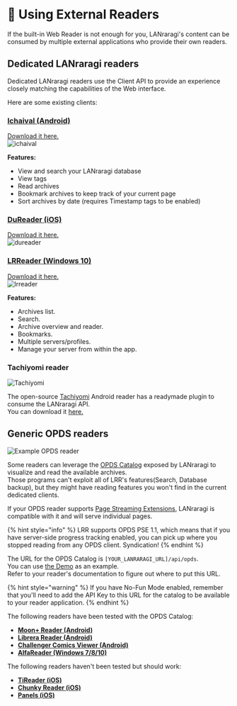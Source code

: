 # 📱 Using External Readers

If the built-in Web Reader is not enough for you, LANraragi's content can be consumed by multiple external applications who provide their own readers.

## Dedicated LANraragi readers

Dedicated LANraragi readers use the Client API to provide an experience closely matching the capabilities of the Web interface.

Here are some existing clients:

### [Ichaival (Android)](https://github.com/Utazukin/Ichaival)

[Download it here.](https://github.com/Utazukin/Ichaival)\
![ichaival](<../.screenshots/ichaival.png>)

**Features:**

* View and search your LANraragi database
* View tags
* Read archives
* Bookmark archives to keep track of your current page
* Sort archives by date (requires Timestamp tags to be enabled)

### [DuReader (iOS)](https://github.com/Doraemoe/DuReader)

[Download it here.](https://github.com/Doraemoe/DuReader)\
![dureader](../.screenshots/dureader.jpg)

### [LRReader (Windows 10)](https://github.com/Guerra24/LRReader)

[Download it here.](https://github.com/Guerra24/LRReader)\
![lrreader](<https://s3.guerra24.net/projects/lrr/screenshots/01.png>)

**Features:**

* Archives list.
* Search.
* Archive overview and reader.
* Bookmarks.
* Multiple servers/profiles.
* Manage your server from within the app.

### Tachiyomi reader

![Tachiyomi](<../.screenshots/tachiyomi.jpg>)

The open-source [Tachiyomi](https://tachiyomi.org) Android reader has a readymade plugin to consume the LANraragi API.  
You can download it [here.](https://github.com/inorichi/tachiyomi-extensions/blob/repo/apk/tachiyomi-all.lanraragi-v1.2.1.apk)

## Generic OPDS readers

![Example OPDS reader](<../.screenshots/opds.jpg>)

Some readers can leverage the [OPDS Catalog](https://opds.io) exposed by LANraragi to visualize and read the available archives.  
Those programs can't exploit all of LRR's features(Search, Database backup), but they might have reading features you won't find in the current dedicated clients.  

If your OPDS reader supports [Page Streaming Extensions](https://anansi-project.github.io/docs/opds-pse/intro), LANraragi is compatible with it and will serve individual pages.  

{% hint style="info" %}
LRR supports OPDS PSE 1.1, which means that if you have server-side progress tracking enabled, you can pick up where you stopped reading from any OPDS client. Syndication!
{% endhint %}

The URL for the OPDS Catalog is `[YOUR_LANRARAGI_URL]/api/opds`.  
You can use [the Demo](https://lrr.tvc-16.science/api/opds) as an example.  
Refer to your reader's documentation to figure out where to put this URL.

{% hint style="warning" %}
If you have No-Fun Mode enabled, remember that you'll need to add the API Key to this URL for the catalog to be available to your reader application.
{% endhint %}

The following readers have been tested with the OPDS Catalog:

* [**Moon+ Reader (Android)**](https://play.google.com/store/apps/details?id=com.flyersoft.moonreader)
* [**Librera Reader (Android)**](https://librera.mobi)
* [**Challenger Comics Viewer (Android)**](https://play.google.com/store/apps/details?id=org.kill.geek.bdviewer)
* [**AlfaReader (Windows 7/8/10)**](https://www.alfareader.org)

The following readers haven't been tested but should work:

* [**TiReader (iOS)**](http://tireader.com)
* [**Chunky Reader (iOS)**](http://chunkyreader.com)
* [**Panels (iOS)**](https://panels.app/)
